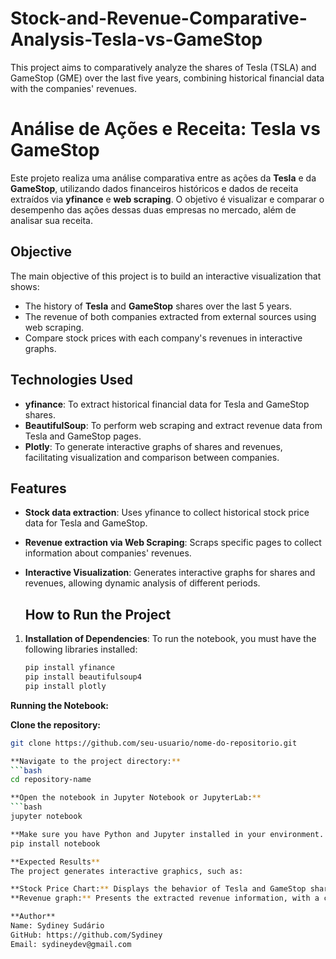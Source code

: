 # Stock-and-Revenue-Comparative-Analysis-Tesla-vs-GameStop
This project aims to comparatively analyze the shares of Tesla (TSLA) and GameStop (GME) over the last five years, combining historical financial data with the companies' revenues. 

# Análise de Ações e Receita: Tesla vs GameStop

Este projeto realiza uma análise comparativa entre as ações da **Tesla** e da **GameStop**, utilizando dados financeiros históricos e dados de receita extraídos via **yfinance** e **web scraping**. O objetivo é visualizar e comparar o desempenho das ações dessas duas empresas no mercado, além de analisar sua receita.

## Objective

The main objective of this project is to build an interactive visualization that shows:

- The history of **Tesla** and **GameStop** shares over the last 5 years.
- The revenue of both companies extracted from external sources using web scraping.
- Compare stock prices with each company's revenues in interactive graphs.

## Technologies Used

- **yfinance**: To extract historical financial data for Tesla and GameStop shares.
- **BeautifulSoup**: To perform web scraping and extract revenue data from Tesla and GameStop pages.
- **Plotly**: To generate interactive graphs of shares and revenues, facilitating visualization and comparison between companies.

## Features

- **Stock data extraction**: Uses yfinance to collect historical stock price data for Tesla and GameStop.
- **Revenue extraction via Web Scraping**: Scraps specific pages to collect information about companies' revenues.
- **Interactive Visualization**: Generates interactive graphs for shares and revenues, allowing dynamic analysis of different periods.

  ## How to Run the Project

1. **Installation of Dependencies**:
   To run the notebook, you must have the following libraries installed:
   
   ```bash
   pip install yfinance
   pip install beautifulsoup4
   pip install plotly

**Running the Notebook:**

**Clone the repository:**
 ```bash
git clone https://github.com/seu-usuario/nome-do-repositorio.git

**Navigate to the project directory:**
 ```bash
cd repository-name

**Open the notebook in Jupyter Notebook or JupyterLab:**
 ```bash
jupyter notebook

**Make sure you have Python and Jupyter installed in your environment. Otherwise you can install Jupyter via pip:**
pip install notebook

**Expected Results**
The project generates interactive graphics, such as:

**Stock Price Chart:** Displays the behavior of Tesla and GameStop shares over time.
**Revenue graph:** Presents the extracted revenue information, with a comparison between the two companies.

**Author**
Name: Sydiney Sudário
GitHub: https://github.com/Sydiney
Email: sydineydev@gmail.com

